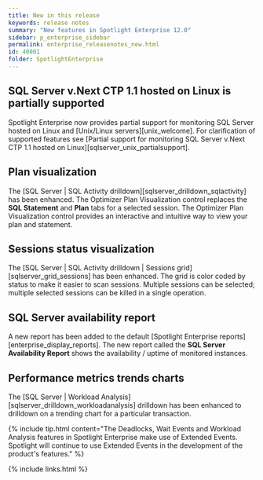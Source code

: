 ```yaml
---
title: New in this release
keywords: release notes
summary: "New features in Spotlight Enterprise 12.0"
sidebar: p_enterprise_sidebar
permalink: enterprise_releasenotes_new.html
id: 40001
folder: SpotlightEnterprise
---
```


## SQL Server v.Next CTP 1.1 hosted on Linux is partially supported
Spotlight Enterprise now provides partial support for monitoring SQL Server hosted on Linux and [Unix/Linux servers][unix_welcome]. For clarification of supported features see [Partial support for monitoring SQL Server v.Next CTP 1.1 hosted on Linux][sqlserver_unix_partialsupport].

## Plan visualization
The [SQL Server \| SQL Activity drilldown][sqlserver_drilldown_sqlactivity] has been enhanced. The Optimizer Plan Visualization control replaces the  **SQL Statement** and **Plan** tabs for a selected session. The Optimizer Plan Visualization control provides an interactive and intuitive way to view your plan and statement.

## Sessions status visualization
The [SQL Server \| SQL Activity drilldown \| Sessions grid][sqlserver_grid_sessions] has been enhanced. The grid is color coded by status to make it easier to scan sessions. Multiple sessions can be selected; multiple selected sessions can be killed in a single operation.

## SQL Server availability report
A new report has been added to the default [Spotlight Enterprise reports][enterprise_display_reports]. The new report called the **SQL Server Availability Report** shows the availability / uptime of monitored instances.

## Performance metrics trends charts
The [SQL Server \| Workload Analysis][sqlserver_drilldown_workloadanalysis] drilldown has been enhanced to drilldown on a trending chart for a particular transaction.


{% include tip.html content="The Deadlocks, Wait Events and Workload Analysis features in Spotlight Enterprise make use of Extended Events. Spotlight will continue to use Extended Events in the development of the product's features." %}

{% include links.html %}
